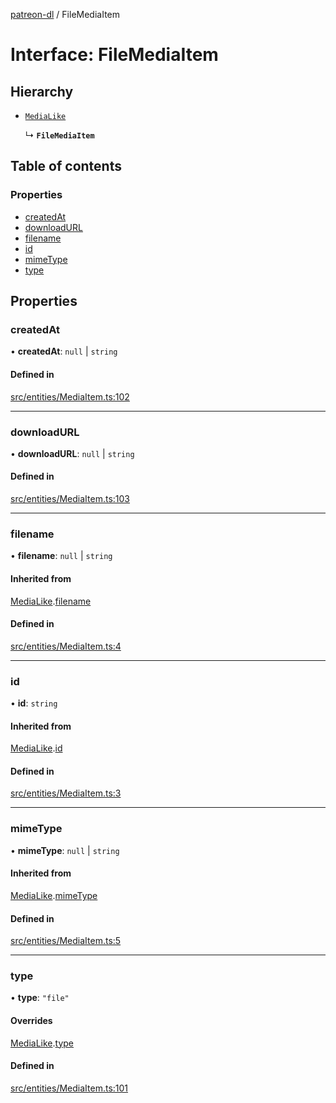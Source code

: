 [patreon-dl](../README.md) / FileMediaItem

# Interface: FileMediaItem

## Hierarchy

- [`MediaLike`](MediaLike.md)

  ↳ **`FileMediaItem`**

## Table of contents

### Properties

- [createdAt](FileMediaItem.md#createdat)
- [downloadURL](FileMediaItem.md#downloadurl)
- [filename](FileMediaItem.md#filename)
- [id](FileMediaItem.md#id)
- [mimeType](FileMediaItem.md#mimetype)
- [type](FileMediaItem.md#type)

## Properties

### createdAt

• **createdAt**: ``null`` \| `string`

#### Defined in

[src/entities/MediaItem.ts:102](https://github.com/patrickkfkan/patreon-dl/blob/0767bc1/src/entities/MediaItem.ts#L102)

___

### downloadURL

• **downloadURL**: ``null`` \| `string`

#### Defined in

[src/entities/MediaItem.ts:103](https://github.com/patrickkfkan/patreon-dl/blob/0767bc1/src/entities/MediaItem.ts#L103)

___

### filename

• **filename**: ``null`` \| `string`

#### Inherited from

[MediaLike](MediaLike.md).[filename](MediaLike.md#filename)

#### Defined in

[src/entities/MediaItem.ts:4](https://github.com/patrickkfkan/patreon-dl/blob/0767bc1/src/entities/MediaItem.ts#L4)

___

### id

• **id**: `string`

#### Inherited from

[MediaLike](MediaLike.md).[id](MediaLike.md#id)

#### Defined in

[src/entities/MediaItem.ts:3](https://github.com/patrickkfkan/patreon-dl/blob/0767bc1/src/entities/MediaItem.ts#L3)

___

### mimeType

• **mimeType**: ``null`` \| `string`

#### Inherited from

[MediaLike](MediaLike.md).[mimeType](MediaLike.md#mimetype)

#### Defined in

[src/entities/MediaItem.ts:5](https://github.com/patrickkfkan/patreon-dl/blob/0767bc1/src/entities/MediaItem.ts#L5)

___

### type

• **type**: ``"file"``

#### Overrides

[MediaLike](MediaLike.md).[type](MediaLike.md#type)

#### Defined in

[src/entities/MediaItem.ts:101](https://github.com/patrickkfkan/patreon-dl/blob/0767bc1/src/entities/MediaItem.ts#L101)
